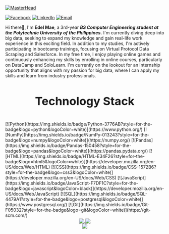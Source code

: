 [![MasterHead](https://github.com/user-attachments/assets/504fd42d-bdc3-43c0-9a8f-376c69cfb054)](https://github.com/edelmode)

[![Facebook](https://img.shields.io/badge/Facebook-1877F2?style=for-the-badge&logo=facebook&logoColor=white)](https://www.facebook.com/delmae10)
[![LinkedIn](https://img.shields.io/badge/LinkedIn-0e76a8?style=for-the-badge&logo=LinkedIn&logoColor=white)](https://www.linkedin.com/in/edel-mae-tapar-aa2a9527b/)
[![Email](https://img.shields.io/badge/Email-FF5722?style=for-the-badge&logo=gmail&logoColor=white)](mailto:edelmaetapar1094@gmail.com)


<span style="font-size:14px; margin-bottom: 5px;">Hi there👋, I'm <b>Edel Mae</b>, a 3rd-year <b><i>BS Computer Engineering student at the Polytechnic University of the Philippines.</b></i> I'm currently diving deep into big data, seeking to expand my knowledge and gain real-life work experience in this exciting field. In addition to my studies, I'm actively participating in bootcamp trainings, focusing on Virtual Protocol Data Scraping and Salesforce. In my free time, I enjoy playing online games and continuously enhancing my skills by enrolling in online courses, particularly on DataCamp and SoloLearn. I'm currently on the lookout for an internship opportunity that aligns with my passion for big data, where I can apply my skills and learn from industry professionals. </span><br>



<h1 style="font-size: 36px; text-align:center;">Technology Stack </h1><br>
[![Python](https://img.shields.io/badge/Python-3776AB?style=for-the-badge&logo=python&logoColor=white)](https://www.python.org/)
[![NumPy](https://img.shields.io/badge/NumPy-013243?style=for-the-badge&logo=numpy&logoColor=white)](https://numpy.org/)
[![Pandas](https://img.shields.io/badge/Pandas-150458?style=for-the-badge&logo=pandas&logoColor=white)](https://pandas.pydata.org/)
[![HTML](https://img.shields.io/badge/HTML-E34F26?style=for-the-badge&logo=html5&logoColor=white)](https://developer.mozilla.org/en-US/docs/Web/HTML)
[![CSS](https://img.shields.io/badge/CSS-1572B6?style=for-the-badge&logo=css3&logoColor=white)](https://developer.mozilla.org/en-US/docs/Web/CSS)
[![JavaScript](https://img.shields.io/badge/JavaScript-F7DF1C?style=for-the-badge&logo=javascript&logoColor=black)](https://developer.mozilla.org/en-US/docs/Web/JavaScript)
[![SQL](https://img.shields.io/badge/SQL-4479A1?style=for-the-badge&logo=postgresql&logoColor=white)](https://www.postgresql.org/)
[![Git](https://img.shields.io/badge/Git-F05032?style=for-the-badge&logo=git&logoColor=white)](https://git-scm.com/)




<div align="center">
  <a href="https://github.com/edelmode">
    <img align="center" src="https://github-readme-stats.vercel.app/api?username=edelmode&show_icons=true&hide_border=true&exclude_repo=false&theme=highcontrast" />
  </a>
  <a href="https://github.com/edelmode">
    <img align="center" src="https://github-readme-stats.vercel.app/api/top-langs/?username=edelmode&layout=donut&hide_border=true&theme=highcontrast" />
  </a><br>
  <a href="https://github.com/edelmode">
    <img align="center" src="https://streak-stats.demolab.com?user=edelmode&hide_border=true&theme=highcontrast" />
  </a>
</div>





